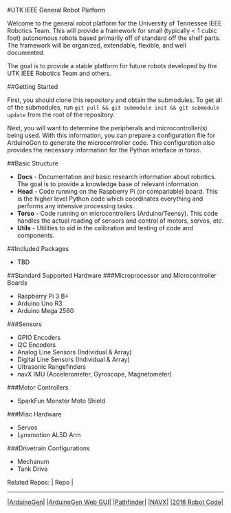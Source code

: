 #UTK IEEE General Robot Platform

Welcome to the general robot platform for the University of Tennessee IEEE Robotics Team. This will provide a framework for small (typically < 1 cubic foot) autonomous robots based primarily off of standard off the shelf parts. The framework will be organized, extendable, flexible, and well documented. 

The goal is to provide a stable platform for future robots developed by the UTK IEEE Robotics Team and others. 

##Getting Started

First, you should clone this repository and obtain the submodules. To get all of the submodules, run  ```git pull && git submodule init && git submodule update``` from the root of the repository.

Next, you will want to determine the peripherals and microcontroller(s) being used. With this information, you can prepare a configuration file for ArduinoGen to generate the microcontroller code. This configuration also provides the necessary information for the Python interface in torso.

##Basic Structure
- **Docs** - Documentation and basic research information about robotics. The goal is to provide a knowledge base of relevant information.
- **Head** - Code running on the Raspberry Pi (or compariable) board. This is the higher level Python code which coordinates everything and performs any intensive processing tasks. 
- **Torso** - Code running on microcontrollers (Arduino/Teensy). This code handles the actual reading of sensors and control of motors, servos, etc. 
- **Utils** - Utilities to aid in the calibration and testing of code and components. 

##Included Packages
- TBD

##Standard Supported Hardware
###Microprocessor and Microcontroller Boards
- Raspberry Pi 3 B+
- Arduino Uno R3
- Arduino Mega 2560

###Sensors
- GPIO Encoders
- I2C Encoders
- Analog Line Sensors (Individual & Array)
- Digital Line Sensors (Individual & Array)
- Ultrasonic Rangefinders
- navX IMU (Accelerometer, Gyroscope, Magnetometer)

###Motor Controllers
- SparkFun Monster Moto Shield

###Misc Hardware
- Servos
- Lynxmotion AL5D Arm

###Drivetrain Configurations
- Mechanum
- Tank Drive

Related Repos:
|       Repo       |
____________________
|[ArduinoGen](https://github.com/utk-robotics-2016/ArduinoGen)|
|[ArduinoGen Web GUI](https://github.com/utk-robotics-2016/utk-robotics-2016.github.io)|
|[Pathfinder](https://github.com/utk-robotics-2016/Pathfinder)|
|[NAVX](https://github.com/utk-robotics-2016/navxmxp)|
|[2016 Robot Code](https://github.com/utk-robotics-2016/utk-robotics-2016)|

